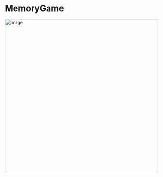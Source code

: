 # MemoryGame
<img width="504" alt="image" src="https://user-images.githubusercontent.com/6539412/123382374-ba99ca00-d546-11eb-900a-8a40a37ae1e2.png">
